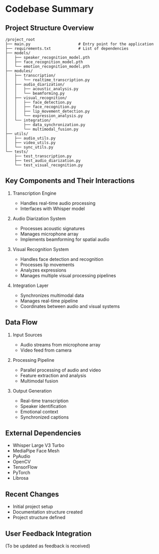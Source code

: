 # Codebase Summary

## Project Structure Overview
```
/project_root
├── main.py                     # Entry point for the application
├── requirements.txt            # List of dependencies
├── models/
│   ├── speaker_recognition_model.pth
│   ├── face_recognition_model.pth
│   └── emotion_recognition_model.pth
├── modules/
│   ├── transcription/
│   │   └── realtime_transcription.py
│   ├── audio_diarization/
│   │   ├── acoustic_analysis.py
│   │   └── beamforming.py
│   ├── visual_recognition/
│   │   ├── face_detection.py
│   │   ├── face_recognition.py
│   │   ├── lip_movement_detection.py
│   │   └── expression_analysis.py
│   └── integration/
│       ├── data_synchronization.py
│       └── multimodal_fusion.py
├── utils/
│   ├── audio_utils.py
│   ├── video_utils.py
│   └── sync_utils.py
└── tests/
    ├── test_transcription.py
    ├── test_audio_diarization.py
    └── test_visual_recognition.py
```

## Key Components and Their Interactions
1. Transcription Engine
   - Handles real-time audio processing
   - Interfaces with Whisper model

2. Audio Diarization System
   - Processes acoustic signatures
   - Manages microphone array
   - Implements beamforming for spatial audio

3. Visual Recognition System
   - Handles face detection and recognition
   - Processes lip movements
   - Analyzes expressions
   - Manages multiple visual processing pipelines

4. Integration Layer
   - Synchronizes multimodal data
   - Manages real-time pipeline
   - Coordinates between audio and visual systems

## Data Flow
1. Input Sources
   - Audio streams from microphone array
   - Video feed from camera

2. Processing Pipeline
   - Parallel processing of audio and video
   - Feature extraction and analysis
   - Multimodal fusion

3. Output Generation
   - Real-time transcription
   - Speaker identification
   - Emotional context
   - Synchronized captions

## External Dependencies
- Whisper Large V3 Turbo
- MediaPipe Face Mesh
- PyAudio
- OpenCV
- TensorFlow
- PyTorch
- Librosa

## Recent Changes
- Initial project setup
- Documentation structure created
- Project structure defined

## User Feedback Integration
(To be updated as feedback is received)
